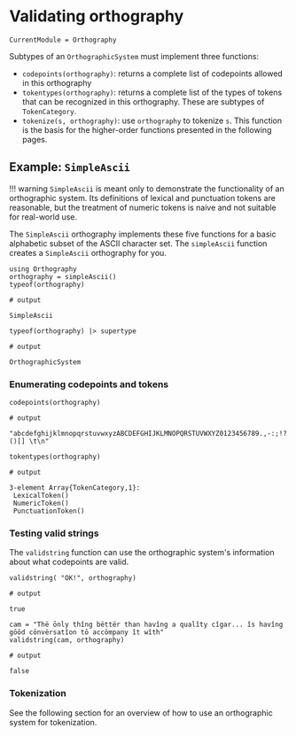 # Validating orthography

```@meta
CurrentModule = Orthography

```

Subtypes of an `OrthographicSystem` must implement three functions:

- `codepoints(orthography)`: returns a complete list of codepoints allowed in this orthography
- `tokentypes(orthography)`: returns a complete list of the types of tokens that can be recognized in this orthography.  These are subtypes of `TokenCategory`.
- `tokenize(s, orthography)`: use `orthography` to tokenize `s`.  This function is the basis for the higher-order functions presented in the following pages.


## Example: `SimpleAscii`



!!! warning
    `SimpleAscii` is meant only to demonstrate the functionality of an orthographic system.  Its definitions of lexical and punctuation tokens are reasonable, but the treatment of
    numeric tokens is naive and not suitable for real-world use.

The `SimpleAscii` orthography implements these five functions for a basic alphabetic subset of the ASCII character set. The `simpleAscii` function creates a `SimpleAscii` orthography for you.


```jldoctest simpleseries
using Orthography
orthography = simpleAscii()
typeof(orthography)

# output

SimpleAscii
```
```jldoctest simpleseries
typeof(orthography) |> supertype

# output

OrthographicSystem
```


### Enumerating codepoints and tokens


```jldoctest simpleseries
codepoints(orthography)

# output

"abcdefghijklmnopqrstuvwxyzABCDEFGHIJKLMNOPQRSTUVWXYZ0123456789.,-:;!?'\"()[] \t\n"
```



```
tokentypes(orthography)

# output

3-element Array{TokenCategory,1}:
 LexicalToken()
 NumericToken()
 PunctuationToken()
```

### Testing valid strings

The `validstring` function can use the orthographic system's information about what codepoints are valid.

```jldoctest simpleseries
validstring( "OK!", orthography)

# output

true
```

```jldoctest simpleseries
cam = "Thë ōnly thîng bëttër than havîng a qualîty cîgar... îs havîng gōōd cōnvërsatîon tō accōmpany ît wîth"
validstring(cam, orthography)

# output

false
```



### Tokenization

See the following section for an overview of how to use an orthographic system for tokenization.